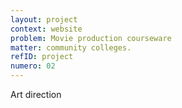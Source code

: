 ```yaml
---
layout: project
context: website
problem: Movie production courseware
matter: community colleges.
refID: project
numero: 02
---
```


Art direction
